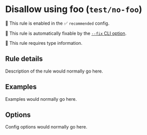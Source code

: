 # Disallow using foo (`test/no-foo`)

💼 This rule is enabled in the ✅ `recommended` config.

🔧 This rule is automatically fixable by the [`--fix` CLI option](https://eslint.org/docs/latest/user-guide/command-line-interface#--fix).

💭 This rule requires type information.

<!-- end auto-generated rule header -->

## Rule details

Description of the rule would normally go here.

## Examples

Examples would normally go here.

## Options

Config options would normally go here.

